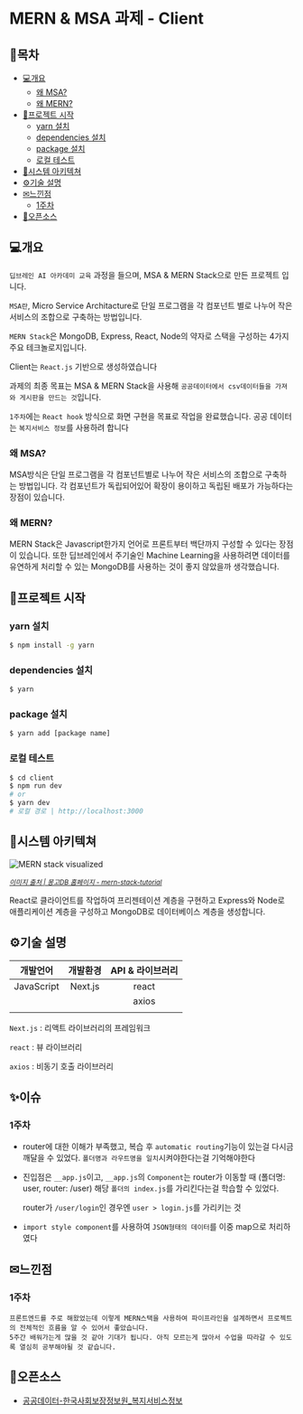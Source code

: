 # MERN & MSA 과제 - Client

## 📎목차

* [💻개요](#개요)
  + [왜 MSA?](#왜-msa)
  + [왜 MERN?](#왜-mern)
* [📁프로젝트 시작](#프로젝트-시작)
  + [yarn 설치](#yarn-설치)
  + [dependencies 설치](#dependencies-설치)
  + [package 설치](#package-설치)
  + [로컬 테스트](#로컬-테스트)
* [📐시스템 아키텍쳐](#시스템-아키텍쳐)
* [⚙기술 설명](#기술-설명)
* [✉느낀점](#느낀점)
  + [1주차](#1주차)
* [📍오픈소스](#오픈소스)



## 💻개요

`딥브레인 AI 아카데미 교육` 과정을 들으며, MSA & MERN Stack으로 만든 프로젝트 입니다.

`MSA란`, Micro Service Architacture로  단일 프로그램을 각 컴포넌트 별로 나누어 작은 서비스의 조합으로 구축하는 방법입니다.

`MERN Stack`은 MongoDB, Express, React, Node의 약자로 스택을 구성하는 4가지 주요 테크놀로지입니다.

Client는 `React.js` 기반으로 생성하였습니다

과제의 최종 목표는 MSA & MERN Stack을 사용해 `공공데이터에서 csv데이터들을 가져와 게시판을 만드는 것`입니다.

`1주차`에는 `React hook` 방식으로 화면 구현을 목표로 작업을 완료했습니다.  공공 데이터는 `복지서비스 정보`를 사용하려 합니다

### 왜 MSA?

MSA방식은 단일 프로그램을 각 컴포넌트별로 나누어 작은 서비스의 조합으로 구축하는 방법입니다. 각 컴포넌트가 독립되어있어 확장이 용이하고 독립된 배포가 가능하다는 장점이 있습니다.

### 왜 MERN?

MERN Stack은 Javascript한가지 언어로 프론트부터 백단까지 구성할 수 있다는 장점이 있습니다. 또한 딥브레인에서 주기술인 Machine Learning을 사용하려면 데이터를 유연하게 처리할 수 있는 MongoDB를 사용하는 것이 좋지 않았을까 생각했습니다.  



## 📁프로젝트 시작

### yarn 설치

```bash
$ npm install -g yarn
```

### dependencies 설치

```bash
$ yarn
```

### package 설치

```bash
$ yarn add [package name]
```

### 로컬 테스트

```bash
$ cd client
$ npm run dev
# or
$ yarn dev
# 로컬 경로 | http://localhost:3000 
```



## 📐시스템 아키텍쳐

![MERN stack visualized](https://webimages.mongodb.com/_com_assets/cms/kobuybqq12c9ya16f-mernstack_visualized.png?auto=format%2Ccompress)

<small><i><a href='https://www.mongodb.com/languages/mern-stack-tutorial'>이미지 출처 | 몽고DB 홈페이지 - mern-stack-tutorial</a></i></small>

React로 클라이언트를 작업하여 프리젠테이션 계층을 구현하고 Express와 Node로 애플리케이션 계층을 구성하고 MongoDB로 데이터베이스 계층을 생성합니다.



## ⚙기술 설명

|  개발언어  | 개발환경 | API & 라이브러리 |
| :--------: | :------: | :--------------: |
| JavaScript | Next.js  |      react       |
|            |          |      axios       |
|            |          |                  |

`Next.js` : 리액트 라이브러리의 프레임워크

`react` : 뷰 라이브러리

`axios` : 비동기 호출 라이브러리



## ✨이슈

### 1주차

* router에 대한 이해가 부족했고, 복습 후 `automatic routing`기능이 있는걸 다시금 깨달을 수 있었다. `폴더명과 라우트명을 일치`시켜야한다는걸 기억해야한다

* 진입점은 `__app.js`이고,  `__app.js`의 `Component`는 router가 이동할 때 (폴더명: user, router: /user) 해당 `폴더의 index.js`를 가리킨다는걸 학습할 수 있었다. 

  router가 `/user/login`인 경우엔 `user > login.js`를 가리키는 것

* `import style component`를 사용하여 `JSON형태의 데이터`를 이중 map으로 처리하였다 





## ✉느낀점

### 1주차

```
프론트엔드를 주로 해왔었는데 이렇게 MERN스택을 사용하여 파이프라인을 설계하면서 프로젝트의 전체적인 흐름을 알 수 있어서 좋았습니다. 
5주간 배워가는게 많을 것 같아 기대가 됩니다. 아직 모르는게 많아서 수업을 따라갈 수 있도록 열심히 공부해야될 것 같습니다.
```



## 📍오픈소스

* [공공데이터-한국사회보장정보원_복지서비스정보](https://www.data.go.kr/data/15083323/fileData.do)

